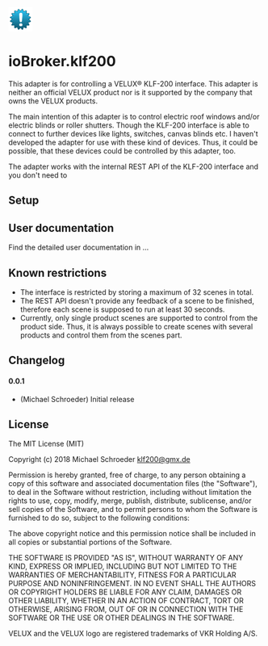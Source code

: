 ![Logo](admin/klf200.png)
# ioBroker.klf200

This adapter is for controlling a VELUX® KLF-200 interface. This adapter is neither an official VELUX product nor is it supported by the company that owns the VELUX products.

The main intention of this adapter is to control electric roof windows and/or electric blinds or roller shutters. Though the KLF-200 interface is able to connect to further devices like lights, switches, canvas blinds etc. I haven't developed the adapter for use with these kind of devices. Thus, it could be possible, that these devices could be controlled by this adapter, too.

The adapter works with the internal REST API of the KLF-200 interface and you don't need to 

## Setup

## User documentation

Find the detailed user documentation in ...

## Known restrictions

* The interface is restricted by storing a maximum of 32 scenes in total. 
* The REST API doesn't provide any feedback of a scene to be finished, therefore each scene is supposed to run at least 30 seconds.
* Currently, only single product scenes are supported to control from the product side. Thus, it is always possible to create scenes with several products and control them from the scenes part.

## Changelog

#### 0.0.1
* (Michael Schroeder) Initial release

## License
The MIT License (MIT)

Copyright (c) 2018 Michael Schroeder <klf200@gmx.de>

Permission is hereby granted, free of charge, to any person obtaining a copy
of this software and associated documentation files (the "Software"), to deal
in the Software without restriction, including without limitation the rights
to use, copy, modify, merge, publish, distribute, sublicense, and/or sell
copies of the Software, and to permit persons to whom the Software is
furnished to do so, subject to the following conditions:

The above copyright notice and this permission notice shall be included in
all copies or substantial portions of the Software.

THE SOFTWARE IS PROVIDED "AS IS", WITHOUT WARRANTY OF ANY KIND, EXPRESS OR
IMPLIED, INCLUDING BUT NOT LIMITED TO THE WARRANTIES OF MERCHANTABILITY,
FITNESS FOR A PARTICULAR PURPOSE AND NONINFRINGEMENT. IN NO EVENT SHALL THE
AUTHORS OR COPYRIGHT HOLDERS BE LIABLE FOR ANY CLAIM, DAMAGES OR OTHER
LIABILITY, WHETHER IN AN ACTION OF CONTRACT, TORT OR OTHERWISE, ARISING FROM,
OUT OF OR IN CONNECTION WITH THE SOFTWARE OR THE USE OR OTHER DEALINGS IN
THE SOFTWARE.

VELUX and the VELUX logo are registered trademarks of VKR Holding A/S.
